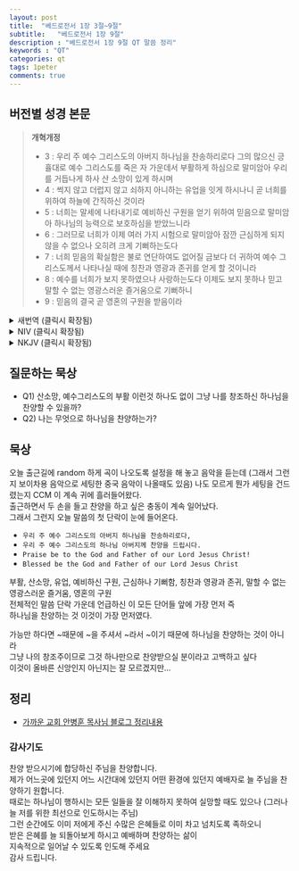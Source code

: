 ```yaml
---
layout: post
title:  "베드로전서 1장 3절~9절"
subtitle:   "베드로전서 1장 9절"
description : "베드로전서 1장 9절 QT 말씀 정리"
keywords : "QT"
categories: qt
tags: 1peter
comments: true
---
```


## 버전별 성경 본문

> **개혁개정**
>* 3 : 우리 주 예수 그리스도의 아버지 하나님을 찬송하리로다 그의 많으신 긍휼대로 예수 그리스도를 죽은 자 가운데서 부활하게 하심으로 말미암아 우리를 거듭나게 하사 산 소망이 있게 하시며
>* 4 : 썩지 않고 더럽지 않고 쇠하지 아니하는 유업을 잇게 하시나니 곧 너희를 위하여 하늘에 간직하신 것이라
>* 5 : 너희는 말세에 나타내기로 예비하신 구원을 얻기 위하여 믿음으로 말미암아 하나님의 능력으로 보호하심을 받았느니라
>* 6 : 그러므로 너희가 이제 여러 가지 시험으로 말미암아 잠깐 근심하게 되지 않을 수 없으나 오히려 크게 기뻐하는도다
>* 7 : 너희 믿음의 확실함은 불로 연단하여도 없어질 금보다 더 귀하여 예수 그리스도께서 나타나실 때에 칭찬과 영광과 존귀를 얻게 할 것이니라
>* 8 : 예수를 너희가 보지 못하였으나 사랑하는도다 이제도 보지 못하나 믿고 말할 수 없는 영광스러운 즐거움으로 기뻐하니
>* 9 : 믿음의 결국 곧 영혼의 구원을 받음이라

<details>
<summary> 새번역 (클릭시 확장됨)</summary>
<div markdown="1">

>* 3 : 우리 주 예수 그리스도의 하나님 아버지께 찬양을 드립시다. 하나님께서는 그 크신 자비로 우리를 새로 태어나게 하셨습니다. 그리하여 그는, 죽은 사람들 가운데서 예수 그리스도가 부활하심으로 말미암아 우리로 하여금 산 소망을 갖게 해 주셨으며,
>* 4 : 썩지 않고 더러워지지 않고 낡아 없어지지 않는 유산을 물려받게 하셨습니다. 이 유산은 여러분을 위하여 하늘에 간직되어 있습니다.
>* 5 : 하나님께서는 여러분의 믿음을 보시고 그의 능력으로 여러분을 보호해 주시며, 마지막 때에 나타나기로 되어 있는 구원을 얻게 해 주십니다.
>* 6 : 그러므로 여러분이 지금 잠시동안 여러 가지 시련 속에서 어쩔 수 없이 슬픔을 당하게 되었다 하더라도 기뻐하십시오.
>* 7 : 하나님께서는 여러분의 믿음을 단련하셔서, 불로 단련하지만 결국 없어지고 마는 금보다 더 귀한 것이 되게 하시며, 예수 그리스도께서 나타나실 때에 여러분에게 칭찬과 영광과 존귀를 얻게 해 주십니다.
>* 8 : 여러분은 그리스도를 본 일이 없으면서도 사랑하며, 지금 그를 보지 못하면서도 믿으며, 말로 다 표현할 수 없는 즐거움과 영광을 누리면서 기뻐하고 있습니다.
>* 9 : 여러분은 믿음의 목표 곧 여러분의 영혼의 구원을 받고 있는 것입니다.
</div>
</details>

<details>
<summary> NIV (클릭시 확장됨)</summary>
<div markdown="1">

>* 3 : Praise be to the God and Father of our Lord Jesus Christ! In his great mercy he has given us new birth into a living hope through the resurrection of Jesus Christ from the dead,
>* 4 : and into an inheritance that can never perish, spoil or fade. This inheritance is kept in heaven for you,
>* 5 : who through faith are shielded by God’s power until the coming of the salvation that is ready to be revealed in the last time.
>* 6 : In all this you greatly rejoice, though now for a little while you may have had to suffer grief in all kinds of trials.
>* 7 : These have come so that the proven genuineness of your faith — of greater worth than gold, which perishes even though refined by fire — may result in praise, glory and honor when Jesus Christ is revealed.
>* 8 : Though you have not seen him, you love him; and even though you do not see him now, you believe in him and are filled with an inexpressible and glorious joy,
>* 9 : for you are receiving the end result of your faith, the salvation of your souls.
</div>
</details>

<details>
<summary> NKJV (클릭시 확장됨)</summary>
<div markdown="1">

>* 3 : Blessed be the God and Father of our Lord Jesus Christ, who according to His abundant mercy has begotten us again to a living hope through the resurrection of Jesus Christ from the dead,
>* 4 : to an inheritance incorruptible and undefiled and that does not fade away, reserved in heaven for you
>* 5 : who are kept by the power of God through faith for salvation ready to be revealed in the last time.
>* 6 : In this you greatly rejoice, though now for a little while, if need be, you have been grieved by various trials,
>* 7 : that the genuineness of your faith, being much more precious than gold that perishes, though it is tested by fire, may be found to praise, honor, and glory at the revelation of Jesus Christ,
>* 8 : whom having not seen you love. Though now you do not see Him, yet believing, you rejoice with joy inexpressible and full of glory,
>* 9 : receiving the end of your faith—the salvation of your souls.
</div>
</details>

## 질문하는 묵상

* Q1) 산소망, 예수그리스도의 부활 이런것 하나도 없이 그냥 나를 창조하신 하나님을 찬양할 수 있을까?
* Q2) 나는 무엇으로 하나님을 찬양하는가?

## 묵상

오늘 출근길에 random 하게 곡이 나오도록 설정을 해 놓고 음악을 듣는데 (그래서 그런지 보이차용 음악으로 세팅한 중국 음악이 나올때도 있음) 나도 모르게 뭔가 세팅을 건드렸는지 CCM 이 계속 귀에 흘러들어왔다.  
출근하면서 두 손을 들고 찬양을 하고 싶은 충동이 계속 일어났다.   
그래서 그런지 오늘 말씀의 첫 단락이 눈에 들어온다.  

- `우리 주 예수 그리스도의 아버지 하나님을 찬송하리로다,`   
- `우리 주 예수 그리스도의 하나님 아버지께 찬양을 드립시다.`  
- `Praise be to the God and Father of our Lord Jesus Christ!`  
- `Blessed be the God and Father of our Lord Jesus Christ`  

부활, 산소망, 유업, 예비하신 구원, 근심하나 기뻐함, 칭찬과 영광과 존귀, 말할 수 없는 영광스러운 즐거움, 영혼의 구원  
전체적인 말씀 단락 가운데 언급하신 이 모든 단어들 앞에 가장 먼저 즉  
하나님을 찬양하는 것 이것이 가장 먼저였다. 

가능만 하다면 ~때문에 ~을 주셔서 ~라서 ~이기 때문에 하나님을 찬양하는 것이 아니라   
그냥 나의 창조주이므로 그것 하나만으로 찬양받으실 분이라고 고백하고 싶다  
이것이 올바른 신앙인지 아닌지는 잘 모르겠지만... 


## 정리
* [가까운 교회 안병훈 목사님 블로그 정리내용](https://blog.naver.com/tolerance2018/221418348201)

### 감사기도

찬양 받으시기에 합당하신 주님을 찬양합니다.  
제가 어느곳에 있던지 어느 시간대에 있던지 어떤 환경에 있던지 예배자로 늘 주님을 찬양하기 원합니다.  
때로는 하나님이 행하시는 모든 일들을 잘 이해하지 못하여 실망할 때도 있으나 (그러나 늘 저를 위한 최선으로 인도하시는 주님)  
그런 순간에도 이미 저에게 주신 수많은 은혜들로 이미 차고 넘치도록 족하오니  
받은 은혜를 늘 되돌아보게 하시고 예배하며 찬양하는 삶이  
지속적으로 일어날 수 있도록 인도해 주세요  
감사 드립니다.
